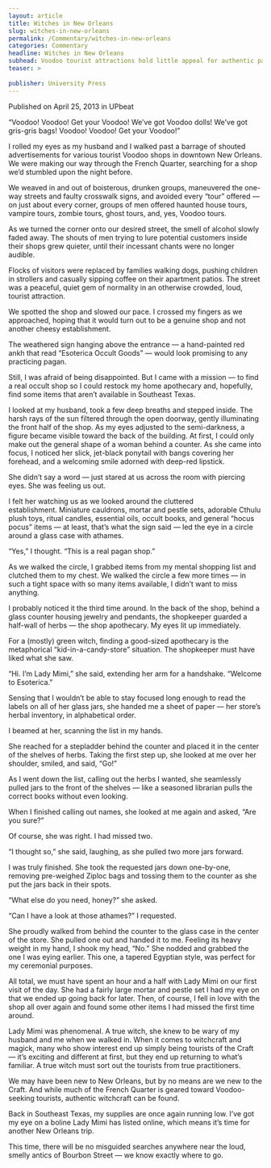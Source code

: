 ```yaml
---
layout: article
title: Witches in New Orleans
slug: witches-in-new-orleans
permalink: /Commentary/witches-in-new-orleans
categories: Commentary
headline: Witches in New Orleans
subhead: Voodoo tourist attractions hold little appeal for authentic pagans, Craft practitioners
teaser: >
  
publisher: University Press
---
```


Published on April 25, 2013 in UPbeat

“Voodoo\! Voodoo\! Get your Voodoo\! We’ve got Voodoo dolls\! We’ve got gris\-gris bags\! Voodoo\! Voodoo\! Get your Voodoo\!”

I rolled my eyes as my husband and I walked past a barrage of shouted advertisements for various tourist Voodoo shops in downtown New Orleans\. We were making our way through the French Quarter, searching for a shop we’d stumbled upon the night before\.

We weaved in and out of boisterous, drunken groups, maneuvered the one\-way streets and faulty crosswalk signs, and avoided every “tour” offered — on just about every corner, groups of men offered haunted house tours, vampire tours, zombie tours, ghost tours, and, yes, Voodoo tours\.

As we turned the corner onto our desired street, the smell of alcohol slowly faded away\. The shouts of men trying to lure potential customers inside their shops grew quieter, until their incessant chants were no longer audible\.

Flocks of visitors were replaced by families walking dogs, pushing children in strollers and casually sipping coffee on their apartment patios\. The street was a peaceful, quiet gem of normality in an otherwise crowded, loud, tourist attraction\.

We spotted the shop and slowed our pace\. I crossed my fingers as we approached, hoping that it would turn out to be a genuine shop and not another cheesy establishment\.

The weathered sign hanging above the entrance — a hand\-painted red ankh that read “Esoterica Occult Goods” — would look promising to any practicing pagan\. 

Still, I was afraid of being disappointed\. But I came with a mission — to find a real occult shop so I could restock my home apothecary and, hopefully, find some items that aren’t available in Southeast Texas\.

I looked at my husband, took a few deep breaths and stepped inside\. The harsh rays of the sun filtered through the open doorway, gently illuminating the front half of the shop\. As my eyes adjusted to the semi\-darkness, a figure became visible toward the back of the building\. At first, I could only make out the general shape of a woman behind a counter\. As she came into focus, I noticed her slick, jet\-black ponytail with bangs covering her forehead, and a welcoming smile adorned with deep\-red lipstick\.

She didn’t say a word — just stared at us across the room with piercing eyes\. She was feeling us out\.

I felt her watching us as we looked around the cluttered establishment\. Miniature cauldrons, mortar and pestle sets, adorable Cthulu plush toys, ritual candles, essential oils, occult books, and general “hocus pocus” items — at least, that’s what the sign said — led the eye in a circle around a glass case with athames\.

“Yes,” I thought\. “This is a real pagan shop\.”

As we walked the circle, I grabbed items from my mental shopping list and clutched them to my chest\. We walked the circle a few more times — in such a tight space with so many items available, I didn’t want to miss anything\.

I probably noticed it the third time around\. In the back of the shop, behind a glass counter housing jewelry and pendants, the shopkeeper guarded a half\-wall of herbs — the shop apothecary\. My eyes lit up immediately\.

For a \(mostly\) green witch, finding a good\-sized apothecary is the metaphorical “kid\-in\-a\-candy\-store” situation\. The shopkeeper must have liked what she saw\.

“Hi\. I’m Lady Mimi,” she said, extending her arm for a handshake\. “Welcome to Esoterica\.”

Sensing that I wouldn’t be able to stay focused long enough to read the labels on all of her glass jars, she handed me a sheet of paper — her store’s herbal inventory, in alphabetical order\.

I beamed at her, scanning the list in my hands\.

She reached for a stepladder behind the counter and placed it in the center of the shelves of herbs\. Taking the first step up, she looked at me over her shoulder, smiled, and said, “Go\!”

As I went down the list, calling out the herbs I wanted, she seamlessly pulled jars to the front of the shelves — like a seasoned librarian pulls the correct books without even looking\.

When I finished calling out names, she looked at me again and asked, “Are you sure?”

Of course, she was right\. I had missed two\.

“I thought so,” she said, laughing, as she pulled two more jars forward\.

I was truly finished\. She took the requested jars down one\-by\-one, removing pre\-weighed Ziploc bags and tossing them to the counter as she put the jars back in their spots\.

“What else do you need, honey?” she asked\.

“Can I have a look at those athames?” I requested\.

She proudly walked from behind the counter to the glass case in the center of the store\. She pulled one out and handed it to me\. Feeling its heavy weight in my hand, I shook my head, “No\.” She nodded and grabbed the one I was eying earlier\. This one, a tapered Egyptian style, was perfect for my ceremonial purposes\.

All total, we must have spent an hour and a half with Lady Mimi on our first visit of the day\. She had a fairly large mortar and pestle set I had my eye on that we ended up going back for later\. Then, of course, I fell in love with the shop all over again and found some other items I had missed the first time around\.

Lady Mimi was phenomenal\. A true witch, she knew to be wary of my husband and me when we walked in\. When it comes to witchcraft and magick, many who show interest end up simply being tourists of the Craft — it’s exciting and different at first, but they end up returning to what’s familiar\. A true witch must sort out the tourists from true practitioners\.

We may have been new to New Orleans, but by no means are we new to the Craft\. And while much of the French Quarter is geared toward Voodoo\-seeking tourists, authentic witchcraft can be found\.

Back in Southeast Texas, my supplies are once again running low\. I’ve got my eye on a boline Lady Mimi has listed online, which means it’s time for another New Orleans trip\.

This time, there will be no misguided searches anywhere near the loud, smelly antics of Bourbon Street — we know exactly where to go\.


